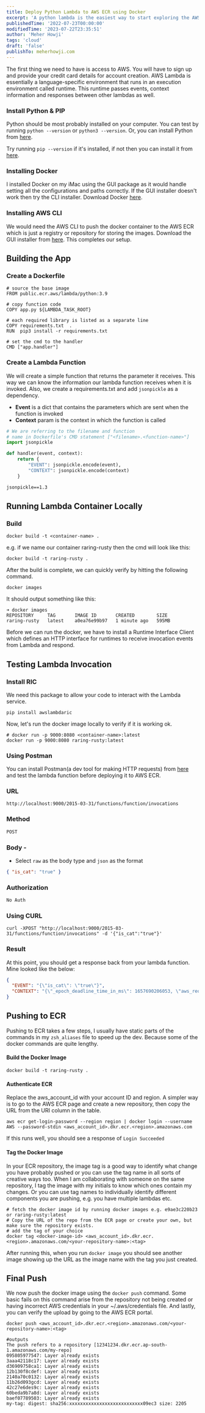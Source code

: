 ```yaml
---
title: Deploy Python Lambda to AWS ECR using Docker
excerpt: 'A python lambda is the easiest way to start exploring the AWS ecosystem.'
publishedTime: '2022-07-23T00:00:00'
modifiedTime: '2023-07-22T23:35:51'
author: 'Meher Howji'
tags: 'cloud'
draft: 'false'
publishTo: meherhowji.com
---
```


The first thing we need to have is access to AWS. You will have to sign up and provide your credit card details for account creation. AWS Lambda is essentially a language-specific environment that runs in an execution environment called runtime. This runtime passes events, context information and responses between other
lambdas as well.

### Install Python & PIP

Python should be most probably installed on your computer. You can test by running
`python --version` or `python3 --version`. Or, you can install Python from [here](https://www.python.org/downloads/).

Try running `pip --version` if it's installed, if not then you can install it from [here](https://pip.pypa.io/en/stable/installation/).

### Installing Docker

I installed Docker on my iMac using the GUI package as it would handle setting all the configurations
and paths correctly. If the GUI installer doesn't work then try the CLI installer. Download Docker [here](https://docs.docker.com/desktop/).

### Installing AWS CLI

We would need the AWS CLI to push the docker container to the AWS ECR which is just a registry or
repository for storing the images. Download the GUI installer from [here](https://docs.aws.amazon.com/cli/latest/userguide/getting-started-install.html). This completes our setup.

## Building the App

### Create a Dockerfile

```docker title="Dockerfile"
# source the base image
FROM public.ecr.aws/lambda/python:3.9

# copy function code
COPY app.py ${LAMBDA_TASK_ROOT}

# each required library is listed as a separate line
COPY requirements.txt  .
RUN  pip3 install -r requirements.txt

# set the cmd to the handler
CMD ["app.handler"]
```

### Create a Lambda Function

We will create a simple function that returns the parameter it receives. This way we can know the information our lambda function receives when it is invoked. Also, we create a requirements.txt and add `jsonpickle` as a dependency.

- **Event** is a dict that contains the parameters which are sent when the function is invoked
- **Context** param is the context in which the function is called

```python title="app.py"
# We are referring to the filename and function
# name in Dockerfile's CMD statement ["<filename>.<function-name>"]
import jsonpickle

def handler(event, context):
	return {
		"EVENT": jsonpickle.encode(event),
		"CONTEXT": jsonpickle.encode(context)
	}
```

```txt title="requirements.txt"
jsonpickle==1.3
```

## Running Lambda Container Locally

### Build

```shell
docker build -t <container-name> .
```

e.g. if we name our container raring-rusty then the cmd will look like this:

```shell
docker build -t raring-rusty .
```

After the build is complete, we can quickly verify by hitting the following command.

```shell
docker images
```

It should output something like this:

```shell
➜ docker images
REPOSITORY     TAG       IMAGE ID       CREATED        SIZE
raring-rusty   latest    a0ea76e99b97   1 minute ago   595MB
```

Before we can run the docker, we have to install a Runtime Interface Client which defines an HTTP
interface for runtimes to receive invocation events from Lambda and respond.

## Testing Lambda Invocation

### Install RIC

We need this package to allow your code to interact with the Lambda service.

```shell
pip install awslambdaric
```

Now, let's run the docker image locally to verify if it is working ok.

```shell
# docker run -p 9000:8080 <container-name>:latest
docker run -p 9000:8080 raring-rusty:latest
```

### Using Postman

You can install Postman(a dev tool for making HTTP requests) from [here](https://www.postman.com/) and test the lambda function before deploying it to AWS ECR.

### URL

```url
http://localhost:9000/2015-03-31/functions/function/invocations
```

### Method

```txt
POST
```

### Body -

- Select `raw` as the body type and `json` as the format

```json
{ "is_cat": "true" }
```

### Authorization

```txt
No Auth
```

### Using CURL

```shell
curl -XPOST "http://localhost:9000/2015-03-31/functions/function/invocations" -d '{"is_cat":"true"}'
```

### Result

At this point, you should get a response back from your lambda function. Mine looked like the below:

```json
{
  "EVENT": "{\"is_cat\": \"true\"}",
  "CONTEXT": "{\"_epoch_deadline_time_in_ms\": 1657690206053, \"aws_request_id\": \"048c7493-7487-4af8-9b28-6a774ccfad8c\", \"client_context\": null, \"function_name\": \"test_function\", \"function_version\": \"$LATEST\", \"identity\": {\"cognito_identity_id\": null, \"cognito_identity_pool_id\": null, \"py/object\": \"awslambdaric.lambda_context.CognitoIdentity\"}, \"invoked_function_arn\": \"arn:aws:lambda:us-east-1:012345678912:function:test_function\", \"log_group_name\": \"/aws/lambda/Functions\", \"log_stream_name\": \"$LATEST\", \"memory_limit_in_mb\": \"3008\", \"py/object\": \"awslambdaric.lambda_context.LambdaContext\"}"
}
```

## Pushing to ECR

Pushing to ECR takes a few steps, I usually have static parts of the commands in my `zsh_aliases` file to speed up the dev. Because some of the docker commands are quite lengthy.

#### Build the Docker Image

```shell
docker build -t raring-rusty .
```

#### Authenticate ECR

Replace the aws_account_id with your account ID and region. A simpler way is to go to the AWS ECR page and create a new repository, then copy the URL from the URI column in the table.

```shell
aws ecr get-login-password --region region | docker login --username AWS --password-stdin <aws_account_id>.dkr.ecr.<region>.amazonaws.com
```

If this runs well, you should see a response of `Login Succeeded`

#### Tag the Docker Image

In your ECR repository, the image tag is a good way to identify what change you have probably pushed or you can use the tag name in all sorts of creative ways too. When I am collaborating with someone on the same repository, I tag the image with my initials to know which ones contain my changes. Or you can use tag names to individually identify different components you are pushing, e.g. you have multiple lambdas etc.

```shell
# fetch the docker image id by running docker images e.g. e9ae3c220b23 or raring-rusty:latest
# Copy the URL of the repo from the ECR page or create your own, but make sure the repository exists.
# add the tag of your choice
docker tag <docker-image-id> <aws_account_id>.dkr.ecr.<region>.amazonaws.com/<your-repository-name>:<tag>
```

After running this, when you run `docker image` you should see another image showing up the URL as the image name with the tag you just created.

## Final Push

We now push the docker image using the `docker push` command. Some basic fails on this command arise from the repository not being created or having incorrect AWS credentials in your ~/.aws/credentials file. And lastly, you can verify the upload by going to the AWS ECR portal.

```shell
docker push <aws_account_id>.dkr.ecr.<region>.amazonaws.com/<your-repository-name>:<tag>

#outputs
The push refers to a repository [12341234.dkr.ecr.ap-south-1.amazonaws.com/my-repo]
095805977547: Layer already exists
3aaa42118c17: Layer already exists
d36909758ca1: Layer already exists
12b130f8cdef: Layer already exists
2140a70c0132: Layer already exists
11b26d093gcd: Layer already exists
42c27e6des9c: Layer already exists
60beda9b7a8d: Layer already exists
baef07789503: Layer already exists
my-tag: digest: sha256:xxxxxxxxxxxxxxxxxxxxxxxxxxx09ec3 size: 2205
```
